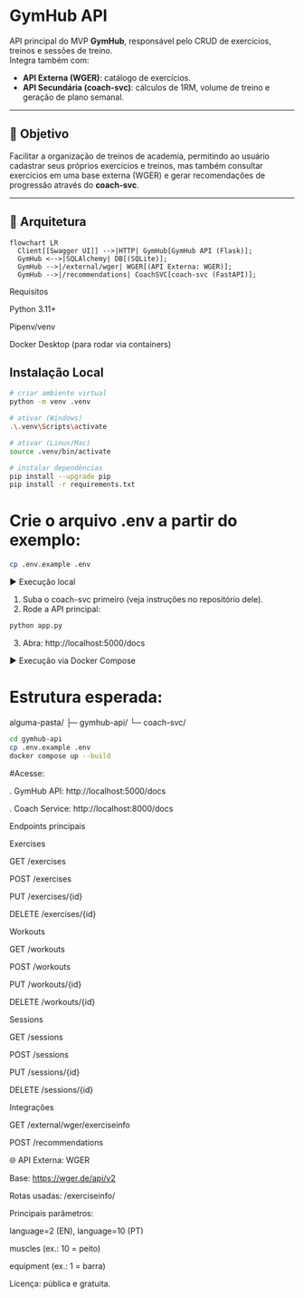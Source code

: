 # GymHub API

API principal do MVP **GymHub**, responsável pelo CRUD de exercícios, treinos e sessões de treino.  
Integra também com:
- **API Externa (WGER)**: catálogo de exercícios.
- **API Secundária (coach-svc)**: cálculos de 1RM, volume de treino e geração de plano semanal.

---

## 🎯 Objetivo
Facilitar a organização de treinos de academia, permitindo ao usuário cadastrar seus próprios exercícios e treinos, mas também consultar exercícios em uma base externa (WGER) e gerar recomendações de progressão através do **coach-svc**.

---

## 🧭 Arquitetura

```mermaid
flowchart LR
  Client[[Swagger UI]] -->|HTTP| GymHub[GymHub API (Flask)];
  GymHub <-->|SQLAlchemy| DB[(SQLite)];
  GymHub -->|/external/wger| WGER[(API Externa: WGER)];
  GymHub -->|/recommendations| CoachSVC[coach-svc (FastAPI)];
```
Requisitos

Python 3.11+

Pipenv/venv

Docker Desktop (para rodar via containers)

## Instalação Local

```bash
# criar ambiente virtual
python -m venv .venv

# ativar (Windows)
.\.venv\Scripts\activate

# ativar (Linux/Mac)
source .venv/bin/activate

# instalar dependências
pip install --upgrade pip
pip install -r requirements.txt
```

# Crie o arquivo .env a partir do exemplo:

```bash
cp .env.example .env
```


▶️ Execução local

1. Suba o coach-svc primeiro (veja instruções no repositório dele).
2. Rode a API principal:

```bash
python app.py
```

3. Abra: http://localhost:5000/docs

▶️ Execução via Docker Compose

# Estrutura esperada:

alguma-pasta/
 ├─ gymhub-api/
 └─ coach-svc/

```bash
cd gymhub-api
cp .env.example .env
docker compose up --build
```

#Acesse:

. GymHub API: http://localhost:5000/docs

. Coach Service: http://localhost:8000/docs

Endpoints principais

Exercises

GET /exercises

POST /exercises

PUT /exercises/{id}

DELETE /exercises/{id}

Workouts

GET /workouts

POST /workouts

PUT /workouts/{id}

DELETE /workouts/{id}

Sessions

GET /sessions

POST /sessions

PUT /sessions/{id}

DELETE /sessions/{id}

Integrações

GET /external/wger/exerciseinfo

POST /recommendations


🌐 API Externa: WGER

Base: https://wger.de/api/v2

Rotas usadas: /exerciseinfo/

Principais parâmetros:

language=2 (EN), language=10 (PT)

muscles (ex.: 10 = peito)

equipment (ex.: 1 = barra)

Licença: pública e gratuita.

